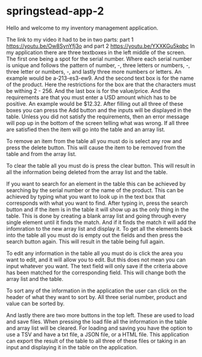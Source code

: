 # springstead-app-2
Hello and welcome to my inventory management application.  

The link to my video it had to be in two parts: part 1 https://youtu.be/Ow8SynYfj3o and part 2 https://youtu.be/YXXKGu5kqbc
In my application there are three textboxes in the left middle of the screen. The first one being a spot for the serial number. Where each serial number is unique and follows the pattern of number, -, three letters or numbers, -, three letter or numbers, -, and lastly three more numbers or letters. An example would be a-213-es3-ew9. And the second text box is for the name of the product. Here the restrictions for the box are that the characters must be withing 2 - 256. And the last box is for the value/price. And the requirements are that you must enter a USD amount which has to be positive. An example would be $12.32. After filling out all three of these boxes you can press the Add button and the inputs will be displayed in the table. Unless you did not satisfy the requirements, then an error message will pop up in the bottom of the screen telling what was wrong. If all three are satisfied then the item will go into the table and an array list. 

To remove an item from the table all you must do is select any row and press the delete button. This will cause the item to be removed from the table and from the array list. 

To clear the table all you must do is press the clear button. This will result in all the information being deleted from the array list and the table. 

If you want to search for an element in the table this can be achieved by searching by the serial number or the name of the product. This can be achieved by typing what you want to look up in the text box that corresponds with what you want to find. After typing in, press the search button and if the item is in the table it will show up as the only thing in the table. This is done by creating a blank array list and going through every single element until it finds the match. And if it finds the match it will add the infomration to the new array list and display it. To get all the elements back into the table all you must do is empty out the fields and then press the search button again. This will result in the table being full again. 

To edit any information in the table all you must do is click the area you want to edit, and it will allow you to edit. But this does not mean you can input whatever you want. The text field will only save if the criteria above has been matched for the corresponding field. This will change both the array list and the table. 

To sort any of the information in the application the user can click on the header of what they want to sort by. All three serial number, product and value can be sorted by.

And lastly there are two more buttons in the top left. These are used to load and save files. When pressing the load file all the information in the table and array list will be cleared. For loading and saving you have the option to use a TSV and have a txt file, a JSON file, or a HTML file. This application can export the result of the table to all three of these files or taking in an input and displaying it in the table on the application. 
